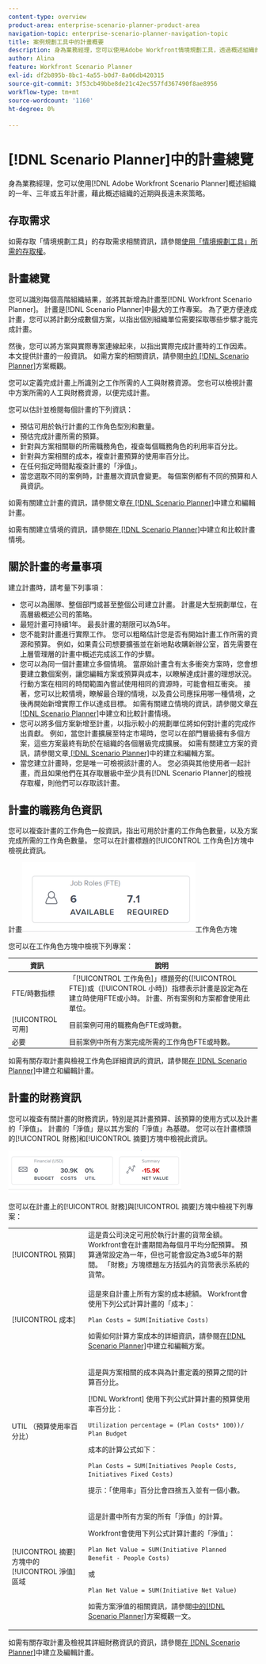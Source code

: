 ```yaml
---
content-type: overview
product-area: enterprise-scenario-planner-product-area
navigation-topic: enterprise-scenario-planner-navigation-topic
title: 案例規劃工具中的計畫概要
description: 身為業務經理，您可以使用Adobe Workfront情境規劃工具，透過概述組織的一年、三年或五年計畫，來概述組織的短期和長期未來策略。
author: Alina
feature: Workfront Scenario Planner
exl-id: df2b895b-8bc1-4a55-b0d7-8a06db420315
source-git-commit: 3f53cb49bbe8de21c42ec557fd367490f8ae8956
workflow-type: tm+mt
source-wordcount: '1160'
ht-degree: 0%

---
```


# [!DNL Scenario Planner]中的計畫總覽

身為業務經理，您可以使用[!DNL Adobe Workfront Scenario Planner]概述組織的一年、三年或五年計畫，藉此概述組織的近期與長遠未來策略。

## 存取需求

如需存取「情境規劃工具」的存取需求相關資訊，請參閱[使用「情境規劃工具」所需的存取權](/help/quicksilver/scenario-planner/access-needed-to-use-sp.md)。

## 計畫總覽

<!--
<p data-mc-conditions="QuicksilverOrClassic.Draft mode">(NOTE: add information about utilization percentage for job roles - per this story?? - https://hub.workfront.com/task/5eb0784900083e1f2cabb60d6e0d04d3/overview)</p>
-->

您可以識別每個高階組織結果，並將其新增為計畫至[!DNL Workfront Scenario Planner]。 計畫是[!DNL Scenario Planner]中最大的工作專案。 為了更方便達成計畫，您可以將計劃分成數個方案，以指出個別組織單位需要採取哪些步驟才能完成計畫。

然後，您可以將方案與實際專案連線起來，以指出實際完成計畫時的工作因素。 本文提供計畫的一般資訊。 如需方案的相關資訊，請參閱[中的 [!DNL Scenario Planner]](../scenario-planner/initiatives-overview.md)方案概觀。

您可以定義完成計畫上所識別之工作所需的人工與財務資源。 您也可以檢視計畫中方案所需的人工與財務資源，以便完成計畫。

您可以估計並檢閱每個計畫的下列資訊：

* 預估可用於執行計畫的工作角色型別和數量。
* 預估完成計畫所需的預算。
* 針對與方案相關聯的所需職務角色，複查每個職務角色的利用率百分比。
* 針對與方案相關的成本，複查計畫預算的使用率百分比。
* 在任何指定時間點複查計畫的「淨值」。
* 當您選取不同的案例時，計畫層次資訊會變更。 每個案例都有不同的預算和人員資訊。

如需有關建立計畫的資訊，請參閱文章[在 [!DNL Scenario Planner]](../scenario-planner/create-and-edit-plans.md)中建立和編輯計畫。

如需有關建立情境的資訊，請參閱[在 [!DNL Scenario Planner]](../scenario-planner/create-and-compare-scenarios-for-a-plan.md)中建立和比較計畫情境。

## 關於計畫的考量事項

建立計畫時，請考量下列事項：

* 您可以為團隊、整個部門或甚至整個公司建立計畫。 計畫是大型規劃單位，在高層級概述公司的策略。
* 最短計畫可持續1年。 最長計畫的期限可以為5年。
* 您不能對計畫進行實際工作。 您可以粗略估計您是否有開始計畫工作所需的資源和預算。 例如，如果貴公司想要擴張並在新地點收購新辦公室，首先需要在上層管理層的計畫中概述完成該工作的步驟。
* 您可以為同一個計畫建立多個情境。 當原始計畫含有太多衝突方案時，您會想要建立數個案例，讓您編輯方案或預算與成本，以瞭解達成計畫的理想狀況。 行動方案在相同的時間範圍內嘗試使用相同的資源時，可能會相互衝突。 接著，您可以比較情境，瞭解最合理的情境，以及貴公司應採用哪一種情境，之後再開始新增實際工作以達成目標。 如需有關建立情境的資訊，請參閱文章[在 [!DNL Scenario Planner]](../scenario-planner/create-and-compare-scenarios-for-a-plan.md)中建立和比較計畫情境。
* 您可以將多個方案新增至計畫，以指示較小的規劃單位將如何對計畫的完成作出貢獻。 例如，當您計畫擴展至特定市場時，您可以在部門層級擁有多個方案，這些方案最終有助於在組織的各個層級完成擴展。 如需有關建立方案的資訊，請參閱文章[&#x200B;  [!DNL Scenario Planner]](../scenario-planner/create-and-edit-initiatives.md)中的建立和編輯方案。
* 當您建立計畫時，您是唯一可檢視該計畫的人。 您必須與其他使用者一起計畫，而且如果他們在其存取層級中至少具有[!DNL Scenario Planner]的檢視存取權，則他們可以存取該計畫。

## 計畫的職務角色資訊

您可以複查計畫的工作角色一般資訊，指出可用於計畫的工作角色數量，以及方案完成所需的工作角色數量。 您可以在計畫標題的[!UICONTROL 工作角色]方塊中檢視此資訊。

計畫![上的](assets/job-role-box-on-plan-not-expanded-fte-350x141.png)工作角色方塊

您可以在工作角色方塊中檢視下列專案：

| 資訊 | 說明 |
|---|---|
| FTE/時數指標 | 「[!UICONTROL 工作角色]」標題旁的([!UICONTROL FTE])或（[!UICONTROL 小時]）指標表示計畫是設定為在建立時使用FTE或小時。 計畫、所有案例和方案都會使用此單位。 |
| [!UICONTROL 可用] | 目前案例可用的職務角色FTE或時數。 |
| 必要 | 目前案例中所有方案完成所需的工作角色FTE或時數。 |

如需有關存取計畫與檢視工作角色詳細資訊的資訊，請參閱[在 [!DNL Scenario Planner]](../scenario-planner/create-and-edit-plans.md)中建立和編輯計畫。

## 計畫的財務資訊

您可以複查有關計畫的財務資訊，特別是其計畫預算、該預算的使用方式以及計畫的「淨值」。 計畫的「淨值」是以其方案的「淨值」為基礎。 您可以在計畫標頭的[!UICONTROL 財務]和[!UICONTROL 摘要]方塊中檢視此資訊。

![預算與淨值方塊](assets/budget-net-value-boxes-on-plan-not-expanded-350x86.png)

您可以在計畫上的[!UICONTROL 財務]與[!UICONTROL 摘要]方塊中檢視下列專案：

<table style="table-layout:auto"> 
 <col> 
 <col> 
 <tbody> 
  <tr> 
   <td role="rowheader"> <p role="rowheader">[!UICONTROL 預算] </p> <p role="rowheader"> </p> </td> 
   <td>這是貴公司決定可用於執行計畫的貨幣金額。 Workfront會在計畫期間為每個月平均分配預算。 預算通常設定為一年，但也可能會設定為3或5年的期間。 「財務」方塊標題左方括弧內的貨幣表示系統的貨幣。 </td> 
  </tr> 
  <tr> 
   <td role="rowheader">[!UICONTROL 成本]</td> 
   <td> <p>這是來自計畫上所有方案的成本總額。 Workfront會使用下列公式計算計畫的「成本」：</p> <p><code>Plan Costs = SUM(Initiative Costs)</code> </p> <p>如需如何計算方案成本的詳細資訊，請參閱<a href="../scenario-planner/create-and-edit-initiatives.md" class="MCXref xref">在[!DNL Scenario Planner]</a>中建立和編輯方案。 </p> </td> 
  </tr> 
  <tr> 
   <td role="rowheader">UTIL （預算使用率百分比）</td> 
   <td> <p>這是與方案相關的成本與為計畫定義的預算之間的計算百分比。 </p> <p>[!DNL Workfront] 使用下列公式計算計畫的預算使用率百分比： </p> <p><code>Utilization percentage = (Plan Costs* 100))/ Plan Budget</code> </p> <p>成本的計算公式如下：</p> <p><code>Plan Costs = SUM(Initiatives People Costs, Initiatives Fixed Costs)</code> </p> <p>提示：「使用率」百分比會四捨五入並有一個小數。 </p> </td> 
  </tr> 
  <tr> 
   <td role="rowheader"> <p role="rowheader">[!UICONTROL 摘要]方塊中的[!UICONTROL 淨值]區域<span></span></p> <p role="rowheader"> </p> </td> 
   <td> <p>這是計畫中所有方案的所有「淨值」的計算。 </p> <p>Workfront會使用下列公式計算計畫的「淨值」： </p> <p><code>Plan Net Value = SUM(Initiative Planned Benefit - People Costs)</code> </p> <p>或</p> <p><code>Plan Net Value = SUM(Initiative Net Value)</code> </p> <p>如需方案淨值的相關資訊，請參閱<a href="../scenario-planner/initiatives-overview.md" class="MCXref xref">中的[!DNL Scenario Planner]</a>方案概觀一文。</p> </td> 
  </tr> 
 </tbody> 
</table>

如需有關存取計畫及檢視其詳細財務資訊的資訊，請參閱[在 [!DNL Scenario Planner]](../scenario-planner/create-and-edit-plans.md)中建立及編輯計畫。


